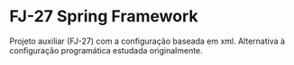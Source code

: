 # FJ-27 Spring Framework

Projeto auxiliar (FJ-27) com a configuração baseada em xml. Alternativa à configuração programática estudada originalmente.
